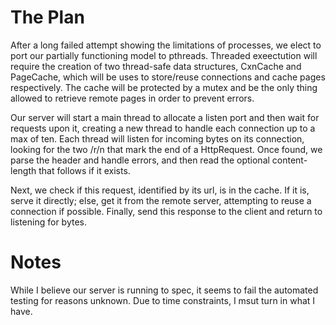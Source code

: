 The Plan
========

After a long failed attempt showing the limitations of processes, we elect to
port our partially functioning model to pthreads.  Threaded exeectution will
require the creation of two thread-safe data structures, CxnCache and PageCache,
which will be uses to store/reuse connections and cache pages respectively.
The cache will be protected by a mutex and be the only thing allowed to retrieve
remote pages in order to prevent errors.

Our server will start a main thread to allocate a listen port and then wait for
requests upon it, creating a new thread to handle each connection up to a max of
ten.  Each thread will listen for incoming bytes on its connection, looking for
the two /r/n that mark the end of a HttpRequest.  Once found, we parse the header
and handle errors, and then read the optional content-length that follows if it
exists.  

Next, we check if this request, identified by its url, is in the cache.  If it
is, serve it directly; else, get it from the remote server, attempting to reuse
a connection if possible.  Finally, send this response to the client and return
to listening for bytes.

Notes
=====

While I believe our server is running to spec, it seems to fail the automated testing
for reasons unknown.  Due to time constraints, I msut turn in what I have.

